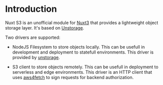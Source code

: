 # Introduction

Nuxt S3 is an unofficial module for [Nuxt3](https://nuxt.com) that provides a lightweight object storage layer. It's based on [Unstorage](https://unstorage.unjs.io/).

Two drivers are supported:

- NodeJS Filesystem to store objects locally. This can be usefull in development and deployment to statefull environments. This driver is provided by [unstorage](https://unstorage.unjs.io/drivers/fs).

- S3 client to store objects remotely. This can be usefull in deployment to serverless and edge environments. This driver is an HTTP client that uses [aws4fetch](https://github.com/mhart/aws4fetch) to sign requests for backend authorization.
